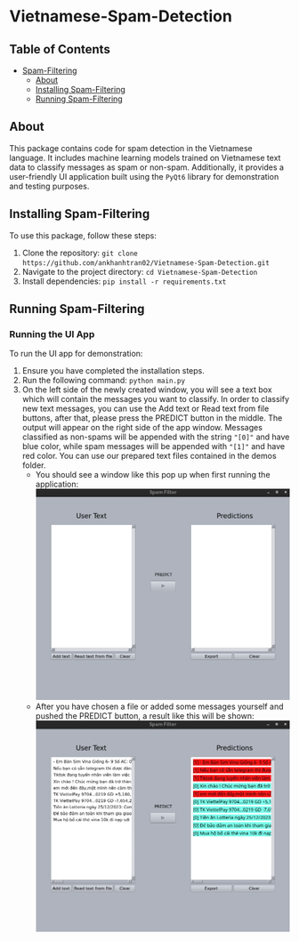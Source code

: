 # Vietnamese-Spam-Detection <a name="vietnamese-spam-detection"></a>

## Table of Contents
* [Spam-Filtering](#vietnamese-spam-detection)
	* [About](#about)
	* [Installing Spam-Filtering](#installation)
	* [Running Spam-Filtering](#usage)


## About <a name="about"></a>

This package contains code for spam detection in the Vietnamese language. It includes machine learning models trained on Vietnamese text data to classify messages as spam or non-spam. Additionally, it provides a user-friendly UI application built using the `PyQt6` library for demonstration and testing purposes.


## Installing Spam-Filtering <a name="installation"></a>

To use this package, follow these steps:

1. Clone the repository: `git clone https://github.com/ankhanhtran02/Vietnamese-Spam-Detection.git`
2. Navigate to the project directory: `cd Vietnamese-Spam-Detection`
3. Install dependencies: `pip install -r requirements.txt`

## Running Spam-Filtering <a name="usage"></a>

### Running the UI App

To run the UI app for demonstration:

1. Ensure you have completed the installation steps.
2. Run the following command: `python main.py`
3. On the left side of the newly created window, you will see a text box which will contain the messages you want to classify. In order to classify new text messages, you can use the Add text or Read text from file buttons, after that, please press the PREDICT button in the middle. The output will appear on the right side of the app window. Messages classified as non-spams will be appended with the string `"[0]"` and have blue color, while spam messages will be appended with `"[1]"` and have red color. You can use our prepared text files contained in the demos folder.
	* You should see a window like this pop up when first running the application:
![App_User_Interface](pictures/App_User_Interface.png)
	* After you have chosen a file or added some messages yourself and pushed the PREDICT button, a result like this will be shown:
![App_User_Interface2](pictures/App_User_Interface2.png)

